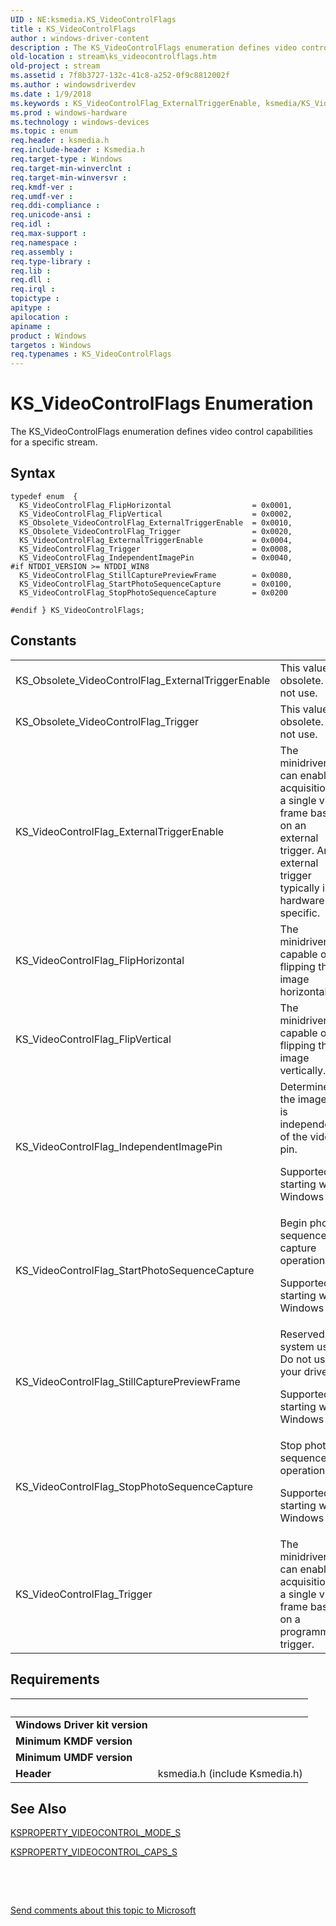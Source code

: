 ```yaml
---
UID : NE:ksmedia.KS_VideoControlFlags
title : KS_VideoControlFlags
author : windows-driver-content
description : The KS_VideoControlFlags enumeration defines video control capabilities for a specific stream.
old-location : stream\ks_videocontrolflags.htm
old-project : stream
ms.assetid : 7f8b3727-132c-41c8-a252-0f9c8812002f
ms.author : windowsdriverdev
ms.date : 1/9/2018
ms.keywords : KS_VideoControlFlag_ExternalTriggerEnable, ksmedia/KS_VideoControlFlag_ExternalTriggerEnable, KS_VideoControlFlag_Trigger, KS_VideoControlFlag_StartPhotoSequenceCapture, KS_VideoControlFlag_IndependentImagePin, ksmedia/KS_VideoControlFlags, ksmedia/KS_VideoControlFlag_FlipHorizontal, ksmedia/KS_VideoControlFlag_IndependentImagePin, KS_VideoControlFlags, ksmedia/KS_VideoControlFlag_Trigger, KS_Obsolete_VideoControlFlag_Trigger, ksmedia/KS_Obsolete_VideoControlFlag_ExternalTriggerEnable, KS_VideoControlFlags enumeration [Streaming Media Devices], KS_VideoControlFlag_FlipHorizontal, vidcapstruct_ae01591c-4ee4-4e70-bfc2-c78ad73a296f.xml, KS_Obsolete_VideoControlFlag_ExternalTriggerEnable, ksmedia/KS_Obsolete_VideoControlFlag_Trigger, ksmedia/KS_VideoControlFlag_FlipVertical, KS_VideoControlFlag_FlipVertical, ksmedia/KS_VideoControlFlag_StillCapturePreviewFrame, stream.ks_videocontrolflags, ksmedia/KS_VideoControlFlag_StartPhotoSequenceCapture, ksmedia/KS_VideoControlFlag_StopPhotoSequenceCapture, KS_VideoControlFlag_StillCapturePreviewFrame, KS_VideoControlFlag_StopPhotoSequenceCapture
ms.prod : windows-hardware
ms.technology : windows-devices
ms.topic : enum
req.header : ksmedia.h
req.include-header : Ksmedia.h
req.target-type : Windows
req.target-min-winverclnt : 
req.target-min-winversvr : 
req.kmdf-ver : 
req.umdf-ver : 
req.ddi-compliance : 
req.unicode-ansi : 
req.idl : 
req.max-support : 
req.namespace : 
req.assembly : 
req.type-library : 
req.lib : 
req.dll : 
req.irql : 
topictype : 
apitype : 
apilocation : 
apiname : 
product : Windows
targetos : Windows
req.typenames : KS_VideoControlFlags
---
```


# KS_VideoControlFlags Enumeration
The KS_VideoControlFlags enumeration defines video control capabilities for a specific stream.

## Syntax
````
typedef enum  { 
  KS_VideoControlFlag_FlipHorizontal                  = 0x0001,
  KS_VideoControlFlag_FlipVertical                    = 0x0002,
  KS_Obsolete_VideoControlFlag_ExternalTriggerEnable  = 0x0010,
  KS_Obsolete_VideoControlFlag_Trigger                = 0x0020,
  KS_VideoControlFlag_ExternalTriggerEnable           = 0x0004,
  KS_VideoControlFlag_Trigger                         = 0x0008,
  KS_VideoControlFlag_IndependentImagePin             = 0x0040,
#if NTDDI_VERSION >= NTDDI_WIN8
  KS_VideoControlFlag_StillCapturePreviewFrame        = 0x0080,
  KS_VideoControlFlag_StartPhotoSequenceCapture       = 0x0100,
  KS_VideoControlFlag_StopPhotoSequenceCapture        = 0x0200

#endif } KS_VideoControlFlags;
````

## Constants

<table>

<tr>
<td>KS_Obsolete_VideoControlFlag_ExternalTriggerEnable</td>
<td>This value is obsolete. Do not use.</td>
</tr>

<tr>
<td>KS_Obsolete_VideoControlFlag_Trigger</td>
<td>This value is obsolete. Do not use.</td>
</tr>

<tr>
<td>KS_VideoControlFlag_ExternalTriggerEnable</td>
<td>The minidriver can enable acquisition of a single video frame based on an external trigger. An external trigger typically is hardware-specific.</td>
</tr>

<tr>
<td>KS_VideoControlFlag_FlipHorizontal</td>
<td>The minidriver is capable of flipping the image horizontally.</td>
</tr>

<tr>
<td>KS_VideoControlFlag_FlipVertical</td>
<td>The minidriver is capable of flipping the image vertically.</td>
</tr>

<tr>
<td>KS_VideoControlFlag_IndependentImagePin</td>
<td>Determines if the image pin is independent of the video pin.

Supported starting with Windows 8.</td>
</tr>

<tr>
<td>KS_VideoControlFlag_StartPhotoSequenceCapture</td>
<td>Begin photo sequence capture operation.

Supported starting with Windows 8.1.</td>
</tr>

<tr>
<td>KS_VideoControlFlag_StillCapturePreviewFrame</td>
<td>Reserved for system use. Do not use in your driver.

Supported starting with Windows 8.</td>
</tr>

<tr>
<td>KS_VideoControlFlag_StopPhotoSequenceCapture</td>
<td>Stop photo sequence operation.

Supported starting with Windows 8.1.</td>
</tr>

<tr>
<td>KS_VideoControlFlag_Trigger</td>
<td>The minidriver can enable acquisition of a single video frame based on a programmatic trigger.</td>
</tr>
</table>


## Requirements
| &nbsp; | &nbsp; |
| ---- |:---- |
| **Windows Driver kit version** |  |
| **Minimum KMDF version** |  |
| **Minimum UMDF version** |  |
| **Header** | ksmedia.h (include Ksmedia.h) |

## See Also

<a href="..\ksmedia\ns-ksmedia-ksproperty_videocontrol_mode_s.md">KSPROPERTY_VIDEOCONTROL_MODE_S</a>

<a href="..\ksmedia\ns-ksmedia-ksproperty_videocontrol_caps_s.md">KSPROPERTY_VIDEOCONTROL_CAPS_S</a>

 

 

<a href="mailto:wsddocfb@microsoft.com?subject=Documentation%20feedback [stream\stream]:%20KS_VideoControlFlags enumeration%20 RELEASE:%20(1/9/2018)&amp;body=%0A%0APRIVACY STATEMENT%0A%0AWe use your feedback to improve the documentation. We don't use your email address for any other purpose, and we'll remove your email address from our system after the issue that you're reporting is fixed. While we're working to fix this issue, we might send you an email message to ask for more info. Later, we might also send you an email message to let you know that we've addressed your feedback.%0A%0AFor more info about Microsoft's privacy policy, see http://privacy.microsoft.com/en-us/default.aspx." title="Send comments about this topic to Microsoft">Send comments about this topic to Microsoft</a>